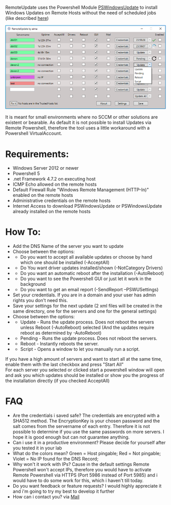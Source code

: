 RemoteUpdate uses the Powershell Module <a href="https://www.powershellgallery.com/packages/PSWindowsUpdate" target="_blank">PSWindowsUpdate</a> to install Windows Updates on Remote Hosts without the need of scheduled jobs (like described <a href="http://woshub.com/pswindowsupdate-module/" target="_blank">here</a>)

<p align="center">
  <img alt="RemoteUpdate in action" src="https://raw.githubusercontent.com/aimaat/RemoteUpdate/master/RemoteUpdate.png">
</p>

It is meant for small environments where no SCCM or other solutions are existent or bearable.
As default it is not possible to install Updates via Remote Powershell, therefore the tool uses a little workaround with a Powershell VirtualAccount.

# Requirements:
* Windows Server 2012 or newer
* Powershell 5
* .net Framework 4.7.2 on executing host
* ICMP Echo allowed on the remote hosts
* Default Firewall Rule "Windows Remote Management (HTTP-In)" enabled on the remote hosts
* Administrative credentials on the remote hosts
* Internet Access to download PSWindowsUpdate or PSWindowsUpdate already installed on the remote hosts

# How To:
* Add the DNS Name of the server you want to update
* Choose between the options:
* * Do you want to accept all available updates or choose by hand which one should be installed (-AcceptAll)
* * Do You want driver updates installed/shown (-NotCategory Drivers)
* * Do you want an automatic reboot after the installation (-AutoReboot)
* * Do you want to see the Powershell GUI or just let it work in the background
* * Do you want to get an email report (-SendReport –PSWUSettings)
* Set your credentials. If you are in a domain and your user has admin rights you don't need this.
* Save your settings for the next update (2 xml files will be created in the same directory, one for the servers and one for the general settings)
* Choose between the options:
* * Update - Runs the update process. Does not reboot the servers unless Reboot (-AutoReboot) selected (And the updates require reboot as determined by -AutoReboot)
* * Pending - Runs the update process. Does not reboot the servers.
* * Reboot - Instantly reboots the server.
* * Script - Opens a window to let you manually run a script.

If you have a high amount of servers and want to start all at the same time, enable them with the last checkbox and press "Start All"<br>
For each server you selected or clicked start a powershell window will open and ask you which updates should be installed or show you the progress of the installation directly (if you checked AcceptAll)

# FAQ
* Are the credentials i saved safe? The credentials are encrypted with a SHA512 method. The EncryptionKey is your chosen password and the salt comes from the servername of each entry. Therefore it is not possible to determine if you use the same passwords on more servers. I hope it is good enough but can not guarantee anything.
* Can i use it in a productive environment? Please decide for yourself after you tested it in your lab
* What do the colors mean? Green = Host pingable; Red = Not pingable; Violet = No IP found for the DNS Record;
* Why won't it work with IPs? Cause in the default settings Remote Powershell won't accept IPs, therefore you would have to activate Remote Powershell via HTTPS (Port 5986 instead of Port 5985) and i would have to do some work for this, which i haven't till today.
* Do you want feedback or feature requests? I would highly appreciate it and i'm going to try my best to develop it further
* How can i contact you? via <a href="mailto:info@aima.at?subject=RemoteUpdate">Mail</a>
